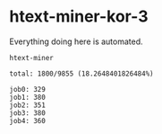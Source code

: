 # htext-miner-kor-3

Everything doing here is automated.

```
htext-miner

total: 1800/9855 (18.2648401826484%)

job0: 329
job1: 380
job2: 351
job3: 380
job4: 360
```